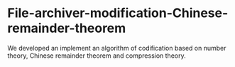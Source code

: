 # File-archiver-modification-Chinese-remainder-theorem
We developed an implement an algorithm of codification based on number theory,  Chinese remainder theorem and  compression theory. 
